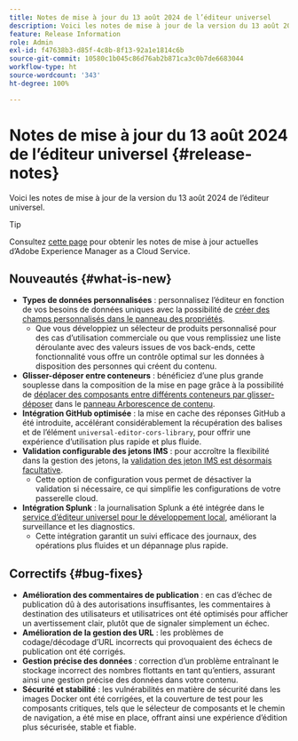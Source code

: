 ```yaml
---
title: Notes de mise à jour du 13 août 2024 de l’éditeur universel
description: Voici les notes de mise à jour de la version du 13 août 2024 de l’éditeur universel.
feature: Release Information
role: Admin
exl-id: f47638b3-d85f-4c8b-8f13-92a1e1814c6b
source-git-commit: 10580c1b045c86d76ab2b871ca3c0b7de6683044
workflow-type: ht
source-wordcount: '343'
ht-degree: 100%

---
```


# Notes de mise à jour du 13 août 2024 de l’éditeur universel {#release-notes}

Voici les notes de mise à jour de la version du 13 août 2024 de l’éditeur universel.

>[!TIP]
>
>Consultez [cette page](/help/release-notes/release-notes-cloud/release-notes-current.md) pour obtenir les notes de mise à jour actuelles d’Adobe Experience Manager as a Cloud Service.

## Nouveautés {#what-is-new}

* **Types de données personnalisées** : personnalisez l’éditeur en fonction de vos besoins de données uniques avec la possibilité de [créer des champs personnalisés dans le panneau des propriétés](https://developer.adobe.com/uix/docs/services/aem-universal-editor/api/item-types-renderers/).
   * Que vous développiez un sélecteur de produits personnalisé pour des cas d’utilisation commerciale ou que vous remplissiez une liste déroulante avec des valeurs issues de vos back-ends, cette fonctionnalité vous offre un contrôle optimal sur les données à disposition des personnes qui créent du contenu.
* **Glisser-déposer entre conteneurs** : bénéficiez d’une plus grande souplesse dans la composition de la mise en page grâce à la possibilité de [déplacer des composants entre différents conteneurs par glisser-déposer](/help/sites-cloud/authoring/universal-editor/authoring.md#reordering-components) dans le [panneau Arborescence de contenu](/help/sites-cloud/authoring/universal-editor/navigation.md#content-tree-mode).
* **Intégration GitHub optimisée** : la mise en cache des réponses GitHub a été introduite, accélérant considérablement la récupération des balises et de l’élément `universal-editor-cors-library`, pour offrir une expérience d’utilisation plus rapide et plus fluide.
* **Validation configurable des jetons IMS** : pour accroître la flexibilité dans la gestion des jetons, la [validation des jeton IMS est désormais facultative](/help/implementing/universal-editor/local-dev.md#setting-up-service).
   * Cette option de configuration vous permet de désactiver la validation si nécessaire, ce qui simplifie les configurations de votre passerelle cloud.
* **Intégration Splunk** : la journalisation Splunk a été intégrée dans le [service d’éditeur universel pour le développement local](/help/implementing/universal-editor/local-dev.md#setting-up-service), améliorant la surveillance et les diagnostics.
   * Cette intégration garantit un suivi efficace des journaux, des opérations plus fluides et un dépannage plus rapide.

## Correctifs {#bug-fixes}

* **Amélioration des commentaires de publication** : en cas d’échec de publication dû à des autorisations insuffisantes, les commentaires à destination des utilisateurs et utilisatrices ont été optimisés pour afficher un avertissement clair, plutôt que de signaler simplement un échec.
* **Amélioration de la gestion des URL** : les problèmes de codage/décodage d’URL incorrects qui provoquaient des échecs de publication ont été corrigés.
* **Gestion précise des données** : correction d’un problème entraînant le stockage incorrect des nombres flottants en tant qu’entiers, assurant ainsi une gestion précise des données dans votre contenu.
* **Sécurité et stabilité** : les vulnérabilités en matière de sécurité dans les images Docker ont été corrigées, et la couverture de test pour les composants critiques, tels que le sélecteur de composants et le chemin de navigation, a été mise en place, offrant ainsi une expérience d’édition plus sécurisée, stable et fiable.
